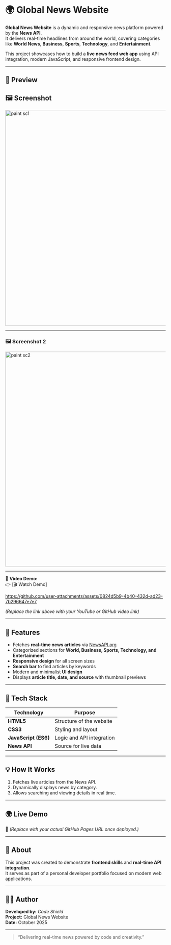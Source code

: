 # 🌍 Global News Website

**Global News Website** is a dynamic and responsive news platform powered by the **News API**.  
It delivers real-time headlines from around the world, covering categories like **World News**, **Business**, **Sports**, **Technology**, and **Entertainment**.

This project showcases how to build a **live news feed web app** using API integration, modern JavaScript, and responsive frontend design.

---

## 📰 Preview

## 🖼️ Screenshot
<img width="1346" height="676" alt="paint sc1" src="https://github.com/user-attachments/assets/0d02df90-5685-4d97-a761-a2ec7be7f7cc" />

---

### 🖼️ Screenshot 2
<img width="1339" height="673" alt="paint sc2" src="https://github.com/user-attachments/assets/ad53ef99-98f8-4cb7-8d31-ad44e77bcce4" />

---

🎥 **Video Demo:**  
👉 [🎬 Watch Demo]  

https://github.com/user-attachments/assets/0824d5b9-4b40-432d-ad23-7b296647e7e7


*(Replace the link above with your YouTube or GitHub video link)*

---

## 🚀 Features

- Fetches **real-time news articles** via [NewsAPI.org](https://newsapi.org/)
- Categorized sections for **World, Business, Sports, Technology, and Entertainment**
- **Responsive design** for all screen sizes
- **Search bar** to find articles by keywords
- Modern and minimalist **UI design**
- Displays **article title, date, and source** with thumbnail previews

---

## 🧠 Tech Stack

| Technology | Purpose |
|-------------|----------|
| **HTML5** | Structure of the website |
| **CSS3** | Styling and layout |
| **JavaScript (ES6)** | Logic and API integration |
| **News API** | Source for live data |

---

## 💡 How It Works

1. Fetches live articles from the News API.  
2. Dynamically displays news by category.  
3. Allows searching and viewing details in real time.  

---

## 🌍 Live Demo

🔗 *(Replace with your actual GitHub Pages URL once deployed.)*

---

## 📌 About

This project was created to demonstrate **frontend skills** and **real-time API integration**.  
It serves as part of a personal developer portfolio focused on modern web applications.

---

## 🧑‍💻 Author

**Developed by:** *Code Shield*  
**Project:** Global News Website  
**Date:** October 2025  

---

> “Delivering real-time news powered by code and creativity.”

